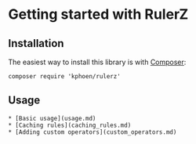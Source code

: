 Getting started with RulerZ
===========================

## Installation

The easiest way to install this library is with [Composer](http://getcomposer.org/):

```
composer require 'kphoen/rulerz'
```

## Usage

    * [Basic usage](usage.md)
    * [Caching rules](caching_rules.md)
    * [Adding custom operators](custom_operators.md)
